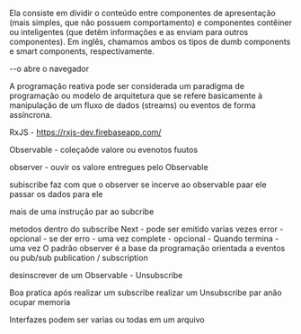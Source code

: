 Ela consiste em dividir o conteúdo entre componentes de apresentação (mais simples, que não possuem comportamento) e componentes contêiner ou inteligentes (que detêm informações e as enviam para outros componentes). Em inglês, chamamos ambos os tipos de dumb components e smart components, respectivamente.

--o abre o navegador

A programação reativa pode ser considerada um paradigma de programação ou modelo de arquitetura que se refere basicamente à manipulação de um fluxo de dados (streams) ou eventos de forma assíncrona.

RxJS - https://rxjs-dev.firebaseapp.com/


Observable - coleçaõde valore ou evenotos fuutos 

observer - ouvir os valore entregues pelo Observable

subiscribe faz com que o observer se incerve ao observable paar ele passar os dados para ele

mais de uma instrução par ao subcribe

metodos dentro do subscribe 
Next - pode ser emitido varias vezes
error - opcional - se der erro - uma vez
complete - opcional - Quando termina - uma vez
O padrão observer é a base da programação orientada a eventos ou pub/sub publication / subscription

desinscrever de um Observable - Unsubscribe

Boa pratica após realizar um subscribe realizar um Unsubscribe par anão ocupar memoria 

Interfazes podem ser varias ou todas em um arquivo
